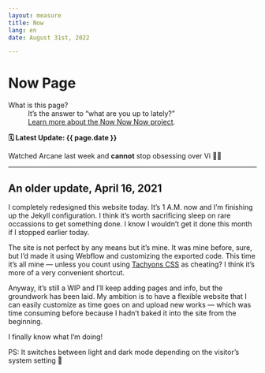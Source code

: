 ```yaml
---
layout: measure
title: Now
lang: en
date: August 31st, 2022

---
```

# Now Page

<dl class="w-100 fl lh-title ph4 pv3 br2 bg-faint mw7 mb4">
<dt class="secondary f6 b mb1 o-90">What is this page?</dt>
<dd class="secondary f6 ml0 o-90">It’s the answer to “what are you up to lately?” <a href="https://nownownow.com/about">
<br>Learn more about the Now Now Now project</a>.</dd>
</dl>

**🗓 Latest Update: {{ page.date }}**

Watched Arcane last week and **cannot** stop obsessing over Vi 😮‍💨

***

## An older update, April 16, 2021

I completely redesigned this website today. It’s 1 A.M. now and I’m finishing up the Jekyll configuration. I think it’s worth sacrificing sleep on rare occassions to get something done. I know I wouldn’t get it done this month if I stopped earlier today.

The site is not perfect by any means but it’s mine. It was mine before, sure, but I’d made it using Webflow and customizing the exported code. This time it’s all mine — unless you count using [Tachyons CSS](https://annafilou.com/now/tachyons.io) as cheating? I think it’s more of a very convenient shortcut.

Anyway, it’s still a WIP and I’ll keep adding pages and info, but the groundwork has been laid. My ambition is to have a flexible website that I can easily customize as time goes on and upload new works — which was time consuming before because I hadn’t baked it into the site from the beginning.

I finally know what I’m doing!

PS: It switches between light and dark mode depending on the visitor’s system setting 🧡